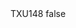 <?xml version="1.0" encoding="UTF-8"?>
<CustomMetadata xmlns="http://soap.sforce.com/2006/04/metadata">
    <label>TXU148</label>
    <protected>false</protected>
</CustomMetadata>
